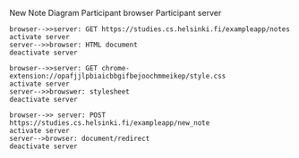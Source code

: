 New Note Diagram 
    Participant browser 
    Participant server 

    browser-->>server: GET https://studies.cs.helsinki.fi/exampleapp/notes
    activate server
    server-->>browser: HTML document
    deactivate server

    browser-->>server: GET chrome-extension://opafjjlpbiaicbbgifbejoochmmeikep/style.css
    activate server 
    server-->>browswer: stylesheet 
    deactivate server 

    browser-->> server: POST https://studies.cs.helsinki.fi/exampleapp/new_note
    activate server 
    server-->browser: document/redirect 
    deactivate server 
    



